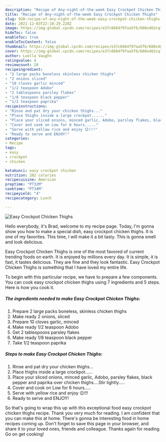```yaml
---
description: "Recipe of Any-night-of-the-week Easy Crockpot Chicken Thighs"
title: "Recipe of Any-night-of-the-week Easy Crockpot Chicken Thighs"
slug: 920-recipe-of-any-night-of-the-week-easy-crockpot-chicken-thighs
date: 2021-12-03T22:10:29.228Z
image: https://img-global.cpcdn.com/recipes/e37c6664f97aa5f6/680x482cq70/easy-crockpot-chicken-thighs-recipe-main-photo.jpg
hideToc: false
enableToc: true
enableTocContent: false
thumbnail: https://img-global.cpcdn.com/recipes/e37c6664f97aa5f6/680x482cq70/easy-crockpot-chicken-thighs-recipe-main-photo.jpg
cover: https://img-global.cpcdn.com/recipes/e37c6664f97aa5f6/680x482cq70/easy-crockpot-chicken-thighs-recipe-main-photo.jpg
author: Luella Vaughn
ratingvalue: 4
reviewcount: 20
recipeingredient:
- "2 large packs boneless skinless chicken thighs"
- "2 onions sliced"
- "10 cloves garlic minced"
- "1/2 teaspoon Adobo"
- "2 tablespoons parsley flakes"
- "1/8 teaspoon black pepper"
- "1/2 teaspoon paprika"
recipeinstructions:
- "Rinse and pat dry your chicken thighs..."
- "Place thighs inside a large crockpot......"
- "Place your sliced onions, minced garlic, Adobo, parsley flakes, black pepper and paprika over chicken thighs....Stir lightly....."
- "Cover and cook on Low for 6 hours....."
- "Serve with yellow rice and enjoy 😉!!!"
- "Ready to serve and ENJOY!"
categories:
- Recipe
tags:
- easy
- crockpot
- chicken

katakunci: easy crockpot chicken 
nutrition: 202 calories
recipecuisine: American
preptime: "PT32M"
cooktime: "PT34M"
recipeyield: "4"
recipecategory: Lunch

---
```



![Easy Crockpot Chicken Thighs](https://img-global.cpcdn.com/recipes/e37c6664f97aa5f6/680x482cq70/easy-crockpot-chicken-thighs-recipe-main-photo.jpg)

Hello everybody, it's Brad, welcome to my recipe page. Today, I'm gonna show you how to make a special dish, easy crockpot chicken thighs. It is one of my favorites. This time, I will make it a bit tasty. This is gonna smell and look delicious.



Easy Crockpot Chicken Thighs is one of the most favored of current trending foods on earth. It is enjoyed by millions every day. It is simple, it is fast, it tastes delicious. They are fine and they look fantastic. Easy Crockpot Chicken Thighs is something that I have loved my entire life.


To begin with this particular recipe, we have to prepare a few components. You can cook easy crockpot chicken thighs using 7 ingredients and 5 steps. Here is how you cook it.

<!--inarticleads1-->

##### The ingredients needed to make Easy Crockpot Chicken Thighs:

1. Prepare 2 large packs boneless, skinless chicken thighs
1. Make ready 2 onions, sliced
1. Prepare 10 cloves garlic, minced
1. Make ready 1/2 teaspoon Adobo
1. Get 2 tablespoons parsley flakes
1. Make ready 1/8 teaspoon black pepper
1. Take 1/2 teaspoon paprika




<!--inarticleads2-->

##### Steps to make Easy Crockpot Chicken Thighs:

1. Rinse and pat dry your chicken thighs...
1. Place thighs inside a large crockpot......
1. Place your sliced onions, minced garlic, Adobo, parsley flakes, black pepper and paprika over chicken thighs....Stir lightly.....
1. Cover and cook on Low for 6 hours.....
1. Serve with yellow rice and enjoy 😉!!!
1. Ready to serve and ENJOY!



So that's going to wrap this up with this exceptional food easy crockpot chicken thighs recipe. Thank you very much for reading. I am confident that you can make this at home. There's gonna be interesting food in home recipes coming up. Don't forget to save this page in your browser, and share it to your loved ones, friends and colleague. Thanks again for reading. Go on get cooking!
